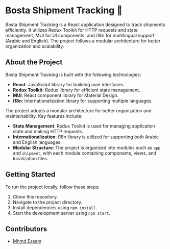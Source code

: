 # Bosta Shipment Tracking 🚚

Bosta Shipment Tracking is a React application designed to track shipments efficiently. It utilizes Redux Toolkit for HTTP requests and state management, MUI for UI components, and i18n for multilingual support (Arabic and English). The project follows a modular architecture for better organization and scalability.

## About the Project

Bosta Shipment Tracking is built with the following technologies:

- **React**: JavaScript library for building user interfaces.
- **Redux Toolkit**: Redux library for efficient state management.
- **MUI**: React component library for Material Design.
- **i18n**: Internationalization library for supporting multiple languages.

The project adopts a modular architecture for better organization and maintainability. Key features include:

- **State Management**: Redux Toolkit is used for managing application state and making HTTP requests.
- **Internationalization**: i18n library is utilized for supporting both Arabic and English languages.
- **Modular Structure**: The project is organized into modules such as `app` and `shipment`, with each module containing components, views, and localization files.

## Getting Started

To run the project locally, follow these steps:

1. Clone this repository.
2. Navigate to the project directory.
3. Install dependencies using `npm install`.
4. Start the development server using `npm start`.

## Contributors

- [Mhmd Essam](https://github.com/Mhmd3ssam)
